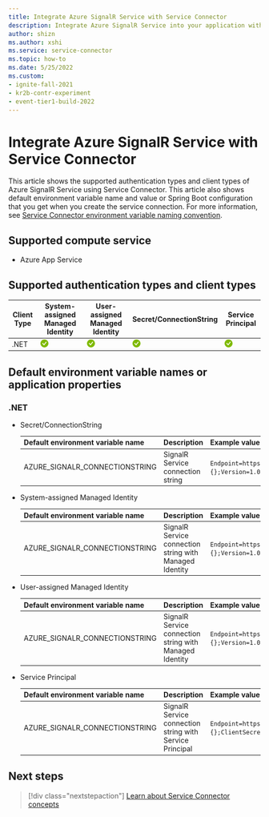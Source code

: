 ```yaml
---
title: Integrate Azure SignalR Service with Service Connector
description: Integrate Azure SignalR Service into your application with Service Connector. Learn about authentication types and client types of Azure SignalR Service.
author: shizn
ms.author: xshi
ms.service: service-connector
ms.topic: how-to
ms.date: 5/25/2022
ms.custom:
- ignite-fall-2021
- kr2b-contr-experiment
- event-tier1-build-2022
---
```


# Integrate Azure SignalR Service with Service Connector

This article shows the supported authentication types and client types of Azure SignalR Service using Service Connector. This article also shows default environment variable name and value or Spring Boot configuration that you get when you create the service connection. For more information, see [Service Connector environment variable naming convention](concept-service-connector-internals.md).

## Supported compute service

- Azure App Service

## Supported authentication types and client types

| Client Type | System-assigned Managed Identity | User-assigned Managed Identity | Secret/ConnectionString | Service Principal |
| --- | --- | --- | --- | --- |
| .NET | ![yes icon](./media/green-check.png) | ![yes icon](./media/green-check.png) | ![yes icon](./media/green-check.png) | ![yes icon](./media/green-check.png) |

## Default environment variable names or application properties

### .NET

- Secret/ConnectionString

  | Default environment variable name | Description | Example value |
  | --- | --- | --- |
  | AZURE_SIGNALR_CONNECTIONSTRING | SignalR Service connection string | `Endpoint=https://{signalrName}.service.signalr.net;AccessKey={};Version=1.0;` |

- System-assigned Managed Identity

  | Default environment variable name | Description | Example value |
  | --- | --- | --- |
  | AZURE_SIGNALR_CONNECTIONSTRING | SignalR Service connection string with Managed Identity | `Endpoint=https://{signalrName}.service.signalr.net;AuthType=aad;ClientId={};Version=1.0;` |

- User-assigned Managed Identity

  | Default environment variable name | Description | Example value |
  | --- | --- | --- |
  | AZURE_SIGNALR_CONNECTIONSTRING | SignalR Service connection string with Managed Identity | `Endpoint=https://{signalrName}.service.signalr.net;AuthType=aad;ClientId={};Version=1.0;` |

- Service Principal

  | Default environment variable name | Description | Example value |
  | --- | --- | --- |
  | AZURE_SIGNALR_CONNECTIONSTRING | SignalR Service connection string with Service Principal | `Endpoint=https://{signalrName}.service.signalr.net;AuthType=aad;ClientId={};ClientSecret={};TenantId={};Version=1.0;` |

## Next steps

> [!div class="nextstepaction"]
> [Learn about Service Connector concepts](./concept-service-connector-internals.md)
